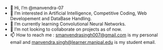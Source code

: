 - 👋 Hi, I’m @manvendra-07
- 👀 I’m interested in Artificial Intelligence, Competitive Coding, Web Developement and DataBase Handling.
- 🌱 I’m currently learning Convolutional Neural Networks.
- 💞️ I’m not looking to collaborate on projects as of now.
- 📫 How to reach me : smanvendrasingh007@gmail.com is my personal email and manvendra.singh@learner.manipal.edu is my student email.

<!---
manvendra-07/manvendra-07 is a ✨ special ✨ repository because its `README.md` (this file) appears on your GitHub profile.
You can click the Preview link to take a look at your changes.
--->
